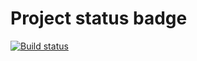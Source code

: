 # Project status badge


[![Build status](https://ci.appveyor.com/api/projects/status/0djkcjyuuptsiaa6?svg=true)](https://ci.appveyor.com/project/pachimar1/aqa5-2-patterns)
